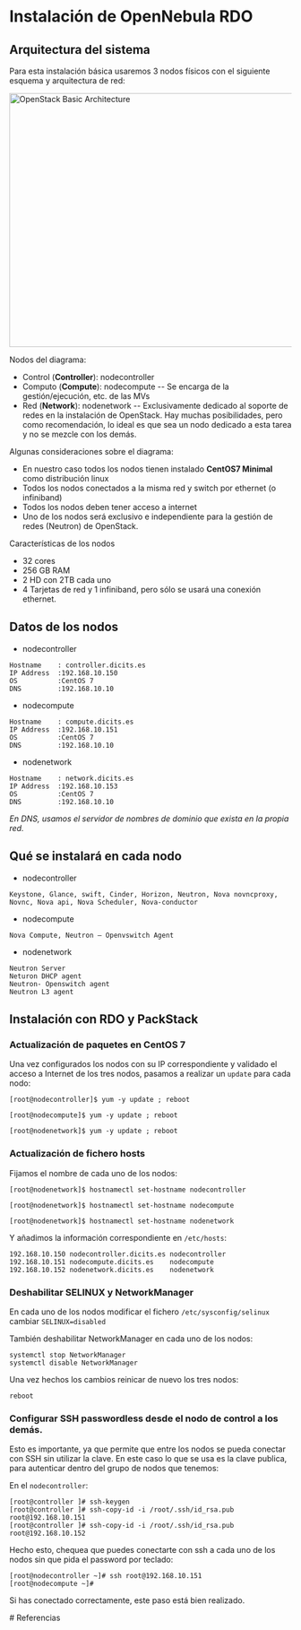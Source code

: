 # Instalación de OpenNebula RDO


## Arquitectura del sistema

Para esta instalación básica usaremos 3 nodos físicos con el siguiente esquema y arquitectura de red:

<a data-flickr-embed="true" data-footer="true"  href="https://www.flickr.com/photos/manuparra/32868225721/in/dateposted-public/" title="OpenStack Basic Architecture"><img src="https://c1.staticflickr.com/4/3832/32868225721_62f7016426_z.jpg" width="640" height="453" alt="OpenStack Basic Architecture"></a><script async src="//embedr.flickr.com/assets/client-code.js" charset="utf-8"></script>

Nodos del diagrama:

- Control (**Controller**): nodecontroller 
- Computo (**Compute**): nodecompute -- Se encarga de la gestión/ejecución, etc. de las MVs
- Red (**Network**): nodenetwork -- Exclusivamente dedicado al soporte de redes en la instalación de OpenStack. Hay muchas posibilidades, pero como recomendación, lo ideal es que sea un nodo dedicado a esta tarea y no se mezcle con los demás.

Algunas consideraciones sobre el diagrama:

- En nuestro caso todos los nodos tienen instalado **CentOS7 Minimal** como distribución linux
- Todos los nodos conectados a la misma red y switch por ethernet (o infiniband)
- Todos los nodos deben tener acceso a internet
- Uno de los nodos será exclusivo e independiente para la gestión de redes (Neutron) de OpenStack.

Características de los nodos

- 32 cores
- 256 GB RAM
- 2 HD con 2TB cada uno
- 4 Tarjetas de red y 1 infiniband, pero sólo se usará una conexión ethernet.

## Datos de los nodos

- nodecontroller
```
Hostname 	: controller.dicits.es
IP Address 	:192.168.10.150
OS         	:CentOS 7
DNS  		:192.168.10.10
```

- nodecompute
```
Hostname 	: compute.dicits.es
IP Address 	:192.168.10.151
OS         	:CentOS 7
DNS  		:192.168.10.10
```

- nodenetwork
```
Hostname 	: network.dicits.es
IP Address 	:192.168.10.153
OS         	:CentOS 7
DNS  		:192.168.10.10
```

*En DNS, usamos el servidor de nombres de dominio que exista en la propia red.*

## Qué se instalará en cada nodo

- nodecontroller 
```
Keystone, Glance, swift, Cinder, Horizon, Neutron, Nova novncproxy, Novnc, Nova api, Nova Scheduler, Nova-conductor
```

- nodecompute
```
Nova Compute, Neutron – Openvswitch Agent
```

- nodenetwork
```
Neutron Server
Neturon DHCP agent
Neutron- Openswitch agent
Neutron L3 agent
```

## Instalación con RDO y PackStack

### Actualización de paquetes en CentOS 7

Una vez configurados los nodos con su IP correspondiente y validado el acceso a Internet de los tres nodos, pasamos a realizar un ``update`` para cada nodo: 

```
[root@nodecontroller]$ yum -y update ; reboot
```

```
[root@nodecompute]$ yum -y update ; reboot
```

```
[root@nodenetwork]$ yum -y update ; reboot
```

### Actualización de fichero hosts

Fijamos el nombre de cada uno de los nodos:

```
[root@nodenetwork]$ hostnamectl set-hostname nodecontroller
```

```
[root@nodenetwork]$ hostnamectl set-hostname nodecompute
```

```
[root@nodenetwork]$ hostnamectl set-hostname nodenetwork
```

Y añadimos la información correspondiente en ``/etc/hosts``:

```
192.168.10.150 nodecontroller.dicits.es nodecontroller
192.168.10.151 nodecompute.dicits.es    nodecompute
192.168.10.152 nodenetwork.dicits.es    nodenetwork
```

### Deshabilitar SELINUX y NetworkManager

En cada uno de los nodos modificar el fichero ``/etc/sysconfig/selinux`` cambiar ``SELINUX=disabled`` 

También deshabilitar NetworkManager en cada uno de los nodos:

```
systemctl stop NetworkManager
systemctl disable NetworkManager
```

Una vez hechos los cambios reinicar de nuevo los tres nodos:

```
reboot
```

### Configurar SSH passwordless desde el nodo de control a los demás.

Esto es importante, ya que permite que entre los nodos se pueda conectar con SSH sin utilizar la clave. En este caso lo que se usa es la clave publica, para autenticar dentro del grupo de nodos que tenemos:

En el ``nodecontroller``:

```
[root@controller ]# ssh-keygen
[root@controller ]# ssh-copy-id -i /root/.ssh/id_rsa.pub root@192.168.10.151
[root@controller ]# ssh-copy-id -i /root/.ssh/id_rsa.pub root@192.168.10.152
```

Hecho esto, chequea que puedes conectarte con ssh a cada uno de los nodos sin que pida el password por teclado:

```
[root@nodecontroller ~]# ssh root@192.168.10.151
[root@nodecompute ~]# 
```

Si has conectado correctamente, este paso está bien realizado.








# Referencias



